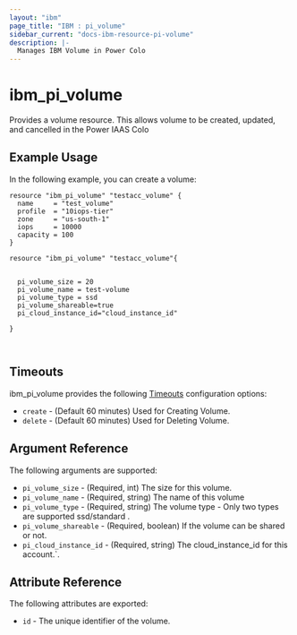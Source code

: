 ```yaml
---
layout: "ibm"
page_title: "IBM : pi_volume"
sidebar_current: "docs-ibm-resource-pi-volume"
description: |-
  Manages IBM Volume in Power Colo
---
```


# ibm\_pi_volume

Provides a volume resource. This allows volume to be created, updated, and cancelled in the Power IAAS Colo


## Example Usage

In the following example, you can create a volume:

```hcl
resource "ibm_pi_volume" "testacc_volume" {
  name     = "test_volume"
  profile  = "10iops-tier"
  zone     = "us-south-1"
  iops     = 10000
  capacity = 100
}

resource "ibm_pi_volume" "testacc_volume"{


  pi_volume_size = 20
  pi_volume_name = test-volume
  pi_volume_type = ssd
  pi_volume_shareable=true
  pi_cloud_instance_id="cloud_instance_id"

}



```

## Timeouts

ibm_pi_volume provides the following [Timeouts](https://www.terraform.io/docs/configuration/resources.html#timeouts) configuration options:

* `create` - (Default 60 minutes) Used for Creating Volume.
* `delete` - (Default 60 minutes) Used for Deleting Volume.


## Argument Reference

The following arguments are supported:

* `pi_volume_size` - (Required, int) The size for this volume.
* `pi_volume_name` - (Required, string) The name of this volume
* `pi_volume_type` - (Required, string) The volume type - Only two types are supported ssd/standard .
* `pi_volume_shareable` - (Required, boolean) If the volume can be shared or not.
* `pi_cloud_instance_id` - (Required, string) The cloud_instance_id for this account.`.


## Attribute Reference

The following attributes are exported:

* `id` - The unique identifier of the volume.
